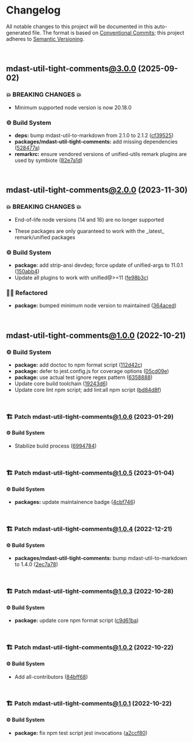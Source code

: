 # Changelog

All notable changes to this project will be documented in this auto-generated
file. The format is based on [Conventional Commits][1];
this project adheres to [Semantic Versioning][2].

<br />

## mdast-util-tight-comments[@3.0.0][3] (2025-09-02)

### 💥 BREAKING CHANGES 💥

- Minimum supported node version is now 20.18.0

### ⚙️ Build System

- **deps:** bump mdast-util-to-markdown from 2.1.0 to 2.1.2 ([cf39525][4])
- **packages/mdast-util-tight-comments:** add missing dependencies ([528477a][5])
- **remarkrc:** ensure vendored versions of unified-utils remark plugins are used by symbiote ([82e7a1d][6])

<br />

## mdast-util-tight-comments[@2.0.0][7] (2023-11-30)

### 💥 BREAKING CHANGES 💥

- End-of-life node versions (14 and 16) are no longer supported

- These packages are only guaranteed to work with the \_latest\_ remark/unified packages

### ⚙️ Build System

- **package:** add strip-ansi devdep; force update of unified-args to 11.0.1 ([150abb4][8])
- Update all plugins to work with unified@>=11 ([fe98b3c][9])

### 🧙🏿 Refactored

- **package:** bumped minimum node version to maintained ([364aced][10])

<br />

## mdast-util-tight-comments[@1.0.0][11] (2022-10-21)

### ⚙️ Build System

- **package:** add doctoc to npm format script ([112d42c][12])
- **package:** defer to jest.config.js for coverage options ([05cd09e][13])
- **package:** use actual test ignore regex pattern ([6358888][14])
- Update core build toolchain ([19243d6][15])
- Update core lint npm script; add lint:all npm script ([bd84d8f][16])

<br />

### 🏗️ Patch mdast-util-tight-comments[@1.0.6][17] (2023-01-29)

#### ⚙️ Build System

- Stabilize build process ([6994784][18])

<br />

### 🏗️ Patch mdast-util-tight-comments[@1.0.5][19] (2023-01-04)

#### ⚙️ Build System

- **packages:** update maintainence badge ([4cbf746][20])

<br />

### 🏗️ Patch mdast-util-tight-comments[@1.0.4][21] (2022-12-21)

#### ⚙️ Build System

- **packages/mdast-util-tight-comments:** bump mdast-util-to-markdown to 1.4.0 ([2ec7a78][22])

<br />

### 🏗️ Patch mdast-util-tight-comments[@1.0.3][23] (2022-10-28)

#### ⚙️ Build System

- **package:** update core npm format script ([c9d61ba][24])

<br />

### 🏗️ Patch mdast-util-tight-comments[@1.0.2][25] (2022-10-22)

#### ⚙️ Build System

- Add all-contributors ([84bff68][26])

<br />

### 🏗️ Patch mdast-util-tight-comments[@1.0.1][27] (2022-10-22)

#### ⚙️ Build System

- **package:** fix npm test script jest invocations ([a2ccf80][28])

[1]: https://conventionalcommits.org
[2]: https://semver.org
[3]: https://github.com/Xunnamius/unified-utils/compare/mdast-util-tight-comments@2.0.0...mdast-util-tight-comments@3.0.0
[4]: https://github.com/Xunnamius/unified-utils/commit/cf39525a99f4d9d466be2bedfb68ce7f190ecfa6
[5]: https://github.com/Xunnamius/unified-utils/commit/528477aa8b86e10b12dabd8029ecb054e5e7d2c3
[6]: https://github.com/Xunnamius/unified-utils/commit/82e7a1d1fac269612b64776bc548f1dafabf37ba
[7]: https://github.com/Xunnamius/unified-utils/compare/mdast-util-tight-comments@1.0.6...mdast-util-tight-comments@2.0.0
[8]: https://github.com/Xunnamius/unified-utils/commit/150abb424fd30e84336ddf8b1f443d75a04c30a1
[9]: https://github.com/Xunnamius/unified-utils/commit/fe98b3c7f06f4356bed713d2edb7d6f7f749617b
[10]: https://github.com/Xunnamius/unified-utils/commit/364aced3f0c8d4e56df8cde24419d13f568cb68f
[11]: https://github.com/Xunnamius/unified-utils/compare/05cd09e0cf13f18fa56f6156516bcf546b1238e6...mdast-util-tight-comments@1.0.0
[12]: https://github.com/Xunnamius/unified-utils/commit/112d42c6999f758ff618f4e116eb7cf38c09f77c
[13]: https://github.com/Xunnamius/unified-utils/commit/05cd09e0cf13f18fa56f6156516bcf546b1238e6
[14]: https://github.com/Xunnamius/unified-utils/commit/63588887a7377f3ee7488b19c87f1f2bf1faa811
[15]: https://github.com/Xunnamius/unified-utils/commit/19243d623ba14cfd629c5e4632e6a75de508592b
[16]: https://github.com/Xunnamius/unified-utils/commit/bd84d8fc1fb5c4d1828a16a47214a6730f34899a
[17]: https://github.com/Xunnamius/unified-utils/compare/mdast-util-tight-comments@1.0.5...mdast-util-tight-comments@1.0.6
[18]: https://github.com/Xunnamius/unified-utils/commit/69947844f42e618f336aeeb9af1d6c9f4ee1e82b
[19]: https://github.com/Xunnamius/unified-utils/compare/mdast-util-tight-comments@1.0.4...mdast-util-tight-comments@1.0.5
[20]: https://github.com/Xunnamius/unified-utils/commit/4cbf746b78c3bb369c3b27228ec582c3a3e47c54
[21]: https://github.com/Xunnamius/unified-utils/compare/mdast-util-tight-comments@1.0.3...mdast-util-tight-comments@1.0.4
[22]: https://github.com/Xunnamius/unified-utils/commit/2ec7a785354cb80aedc16e671d01e9220b6f84aa
[23]: https://github.com/Xunnamius/unified-utils/compare/mdast-util-tight-comments@1.0.2...mdast-util-tight-comments@1.0.3
[24]: https://github.com/Xunnamius/unified-utils/commit/c9d61bacbd52bc76b05abd3426474bf0176c3cd9
[25]: https://github.com/Xunnamius/unified-utils/compare/mdast-util-tight-comments@1.0.1...mdast-util-tight-comments@1.0.2
[26]: https://github.com/Xunnamius/unified-utils/commit/84bff68339c7a742c104c0f2545fe62b28c8b473
[27]: https://github.com/Xunnamius/unified-utils/compare/mdast-util-tight-comments@1.0.0...mdast-util-tight-comments@1.0.1
[28]: https://github.com/Xunnamius/unified-utils/commit/a2ccf801276c84e54d3fc1afaad574f78408d86f
